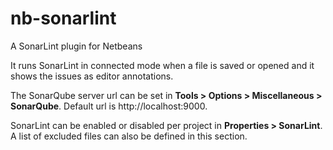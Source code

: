 # nb-sonarlint
A SonarLint plugin for Netbeans

It runs SonarLint in connected mode when a file is saved or opened and it shows the issues as editor annotations.

The SonarQube server url can be set in **Tools > Options > Miscellaneous > SonarQube**. Default url is http://localhost:9000.

SonarLint can be enabled or disabled per project in **Properties > SonarLint**. A list of excluded files can also be defined in this section.
